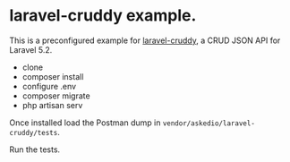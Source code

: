 # laravel-cruddy example.
This is a preconfigured example for [laravel-cruddy](https://github.com/Askedio/laravel-Cruddy), a CRUD JSON API for Laravel 5.2.


* clone
* composer install
* configure .env
* composer migrate
* php artisan serv


Once installed load the Postman dump in `vendor/askedio/laravel-cruddy/tests`.

Run the tests.
